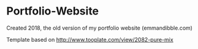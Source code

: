 # Portfolio-Website
Created 2018, the old version of my portfolio website (emmandibble.com)

Template based on http://www.tooplate.com/view/2082-pure-mix
